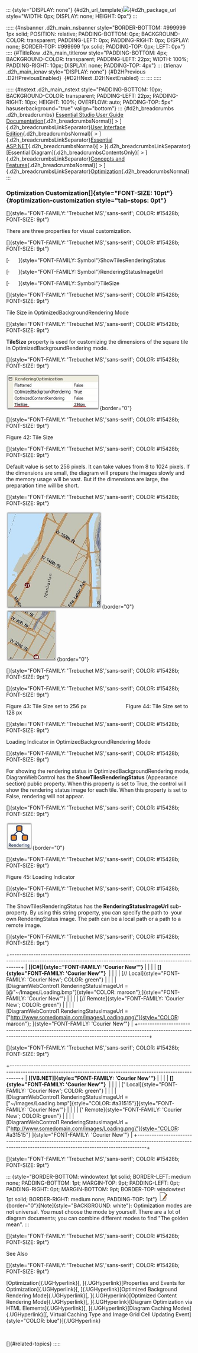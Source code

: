 ::: {style="DISPLAY: none"}
[](ms-xhelp:///?Id=d2h_url_template){#d2h_url_template}![](!package_url!){#d2h_package_url style="WIDTH: 0px; DISPLAY: none; HEIGHT: 0px"}
:::

::::: {#nsbanner .d2h_main_nsbanner style="BORDER-BOTTOM: #999999 1px solid; POSITION: relative; PADDING-BOTTOM: 0px; BACKGROUND-COLOR: transparent; PADDING-LEFT: 0px; PADDING-RIGHT: 0px; DISPLAY: none; BORDER-TOP: #999999 1px solid; PADDING-TOP: 0px; LEFT: 0px"}
:::: {#TitleRow .d2h_main_titlerow style="PADDING-BOTTOM: 4px; BACKGROUND-COLOR: transparent; PADDING-LEFT: 22px; WIDTH: 100%; PADDING-RIGHT: 10px; DISPLAY: none; PADDING-TOP: 4px"}
::: {#ienav .d2h_main_ienav style="DISPLAY: none"}
[](ms-xhelp:///?Id=9b1c2bf3-f784-41d5-872d-fadc1ff99d96){#D2HPrevious .D2HPreviousEnabled}  [](ms-xhelp:///?Id=343ec76c-eccc-4959-b250-c2d32fac14b7){#D2HNext .D2HNextEnabled}
:::
::::
:::::

::::: {#nstext .d2h_main_nstext style="PADDING-BOTTOM: 10px; BACKGROUND-COLOR: transparent; PADDING-LEFT: 22px; PADDING-RIGHT: 10px; HEIGHT: 100%; OVERFLOW: auto; PADDING-TOP: 5px" hasuserbackground="true" valign="bottom"}
::: {#d2h_breadcrumbs .d2h_breadcrumbs}
[Essential Studio User Guide Documentation](ms-xhelp:///?Id=12457748-09e3-4d74-a240-8e049cedf030){.d2h_breadcrumbsNormal}[ \> ]{.d2h_breadcrumbsLinkSeparator}[User Interface Edition](ms-xhelp:///?Id=c29296b7-531c-413b-a0ec-488ca1f7f669){.d2h_breadcrumbsNormal}[ \> ]{.d2h_breadcrumbsLinkSeparator}[Essential ASP.NET](ms-xhelp:///?Id=25c35330-c127-4dad-9a92-ed79dc7261a6){.d2h_breadcrumbsNormal}[ \> ]{.d2h_breadcrumbsLinkSeparator}[Essential Diagram]{.d2h_breadcrumbsContentsOnly}[ \> ]{.d2h_breadcrumbsLinkSeparator}[Concepts and Features](ms-xhelp:///?Id=f9aa55fb-f8cf-43da-a8be-de231dc0d949){.d2h_breadcrumbsNormal}[ \> ]{.d2h_breadcrumbsLinkSeparator}[Optimization](ms-xhelp:///?Id=b87d4bc7-af66-4e6f-81ff-c63c4bc639b4){.d2h_breadcrumbsNormal}
:::

### Optimization Customization[]{style="FONT-SIZE: 10pt"} {#optimization-customization style="tab-stops: 0pt"}

[]{style="FONT-FAMILY: 'Trebuchet MS','sans-serif'; COLOR: #15428b; FONT-SIZE: 9pt"} 

There are three properties for visual customization.

[]{style="FONT-FAMILY: 'Trebuchet MS','sans-serif'; COLOR: #15428b; FONT-SIZE: 9pt"} 

[·      ]{style="FONT-FAMILY: Symbol"}ShowTilesRenderingStatus

[·      ]{style="FONT-FAMILY: Symbol"}RenderingStatusImageUrl

[·      ]{style="FONT-FAMILY: Symbol"}TileSize

[]{style="FONT-FAMILY: 'Trebuchet MS','sans-serif'; COLOR: #15428b; FONT-SIZE: 9pt"} 

Tile Size in OptimizedBackgroundRendering Mode

[]{style="FONT-FAMILY: 'Trebuchet MS','sans-serif'; COLOR: #15428b; FONT-SIZE: 9pt"} 

**TileSize** property is used for customizing the dimensions of the square tile in OptimizedBackgroundRendering mode.

[]{style="FONT-FAMILY: 'Trebuchet MS','sans-serif'; COLOR: #15428b; FONT-SIZE: 9pt"} 

![](ImagesExt/image65_48.jpg){border="0"}

[]{style="FONT-FAMILY: 'Trebuchet MS','sans-serif'; COLOR: #15428b; FONT-SIZE: 9pt"} 

Figure 42: Tile Size

[]{style="FONT-FAMILY: 'Trebuchet MS','sans-serif'; COLOR: #15428b; FONT-SIZE: 9pt"} 

Default value is set to 256 pixels. It can take values from 8 to 1024 pixels. If the dimensions are small, the diagram will prepare the images slowly and the memory usage will be vast. But if the dimensions are large, the preparation time will be short.

[]{style="FONT-FAMILY: 'Trebuchet MS','sans-serif'; COLOR: #15428b; FONT-SIZE: 9pt"} 

![](ImagesExt/image65_49.jpg){border="0"}           ![](ImagesExt/image65_50.jpg){border="0"}

[]{style="FONT-FAMILY: 'Trebuchet MS','sans-serif'; COLOR: #15428b; FONT-SIZE: 9pt"} 

[]{style="FONT-FAMILY: 'Trebuchet MS','sans-serif'; COLOR: #15428b; FONT-SIZE: 9pt"} 

Figure 43: Tile Size set to 256 px                           Figure 44: Tile Size set to 128 px

[]{style="FONT-FAMILY: 'Trebuchet MS','sans-serif'; COLOR: #15428b; FONT-SIZE: 9pt"} 

Loading Indicator in OptimizedBackgroundRendering Mode

[]{style="FONT-FAMILY: 'Trebuchet MS','sans-serif'; COLOR: #15428b; FONT-SIZE: 9pt"} 

For showing the rendering status in OptimizedBackgroundRendering mode, DiagramWebControl has the **ShowTilesRenderingStatus** (Appearance section) public property. When this property is set to True, the control will show the rendering status image for each tile. When this property is set to False, rendering will not appear.

[]{style="FONT-FAMILY: 'Trebuchet MS','sans-serif'; COLOR: #15428b; FONT-SIZE: 9pt"} 

![](ImagesExt/image65_51.jpg){border="0"}

[]{style="FONT-FAMILY: 'Trebuchet MS','sans-serif'; COLOR: #15428b; FONT-SIZE: 9pt"} 

Figure 45: Loading Indicator

[]{style="FONT-FAMILY: 'Trebuchet MS','sans-serif'; COLOR: #15428b; FONT-SIZE: 9pt"} 

The ShowTilesRenderingStatus has the **RenderingStatusImageUrl** sub-property. By using this string property, you can specify the path to  your own RenderingStatus image. The path can be a local path or a path to a remote image.

[]{style="FONT-FAMILY: 'Trebuchet MS','sans-serif'; COLOR: #15428b; FONT-SIZE: 9pt"} 

+----------------------------------------------------------------------------------------------------------------------------------------------------------------+
| **[\[C#\]]{style="FONT-FAMILY: 'Courier New'"}**                                                                                                               |
|                                                                                                                                                                |
| **[]{style="FONT-FAMILY: 'Courier New'"}**                                                                                                                     |
|                                                                                                                                                                |
| [// Local]{style="FONT-FAMILY: 'Courier New'; COLOR: green"}                                                                                                   |
|                                                                                                                                                                |
| [DiagramWebControl1.RenderingStatusImageUrl = [@\"\~/Images/Loading.bmp\"]{style="COLOR: maroon"};]{style="FONT-FAMILY: 'Courier New'"}                        |
|                                                                                                                                                                |
| [// Remote]{style="FONT-FAMILY: 'Courier New'; COLOR: green"}                                                                                                  |
|                                                                                                                                                                |
| [DiagramWebControl1.RenderingStatusImageUrl = [\"http://www.somedomain.com/images/Loading.png\"]{style="COLOR: maroon"}; ]{style="FONT-FAMILY: 'Courier New'"} |
+----------------------------------------------------------------------------------------------------------------------------------------------------------------+

[]{style="FONT-FAMILY: 'Trebuchet MS','sans-serif'; COLOR: #15428b; FONT-SIZE: 9pt"} 

+----------------------------------------------------------------------------------------------------------------------------------------------------------------+
| **[\[VB.NET\]]{style="FONT-FAMILY: 'Courier New'"}**                                                                                                           |
|                                                                                                                                                                |
| **[]{style="FONT-FAMILY: 'Courier New'"}**                                                                                                                     |
|                                                                                                                                                                |
| [\' Local]{style="FONT-FAMILY: 'Courier New'; COLOR: green"}                                                                                                   |
|                                                                                                                                                                |
| [DiagramWebControl1.RenderingStatusImageUrl = [\"\~/Images/Loading.bmp\"]{style="COLOR: #a31515"}]{style="FONT-FAMILY: 'Courier New'"}                         |
|                                                                                                                                                                |
| [\' Remote]{style="FONT-FAMILY: 'Courier New'; COLOR: green"}                                                                                                  |
|                                                                                                                                                                |
| [DiagramWebControl1.RenderingStatusImageUrl = [\"http://www.somedomain.com/images/Loading.png\"]{style="COLOR: #a31515"} ]{style="FONT-FAMILY: 'Courier New'"} |
+----------------------------------------------------------------------------------------------------------------------------------------------------------------+

[]{style="FONT-FAMILY: 'Trebuchet MS','sans-serif'; COLOR: #15428b; FONT-SIZE: 9pt"} 

::: {style="BORDER-BOTTOM: windowtext 1pt solid; BORDER-LEFT: medium none; PADDING-BOTTOM: 1pt; MARGIN-TOP: 9pt; PADDING-LEFT: 0pt; PADDING-RIGHT: 0pt; MARGIN-BOTTOM: 9pt; BORDER-TOP: windowtext 1pt solid; BORDER-RIGHT: medium none; PADDING-TOP: 1pt"}
![](ImagesExt/image65_1.jpg){border="0"}[Note]{style="BACKGROUND: white"}: Optimization modes are not universal. You must choose the mode by yourself. There are a lot of diagram documents; you can combine different modes to find \"The golden mean\".
:::

[]{style="FONT-FAMILY: 'Trebuchet MS','sans-serif'; COLOR: #15428b; FONT-SIZE: 9pt"} 

See Also

[]{style="FONT-FAMILY: 'Trebuchet MS','sans-serif'; COLOR: #15428b; FONT-SIZE: 9pt"} 

[Optimization]{.UGHyperlink}[, ]{.UGHyperlink}[Properties and Events for Optimization]{.UGHyperlink}[, ]{.UGHyperlink}[Optimized Background Rendering Mode]{.UGHyperlink}[, ]{.UGHyperlink}[Optimized Content Rendering Mode]{.UGHyperlink}[, ]{.UGHyperlink}[Diagram Optimization via HTML Elements]{.UGHyperlink}[, ]{.UGHyperlink}[Diagram Caching Modes]{.UGHyperlink}[[, Virtual Caching Type and Image Grid Cell Updating Event]{style="COLOR: blue"}]{.UGHyperlink}

 

[]{#related-topics}
:::::
